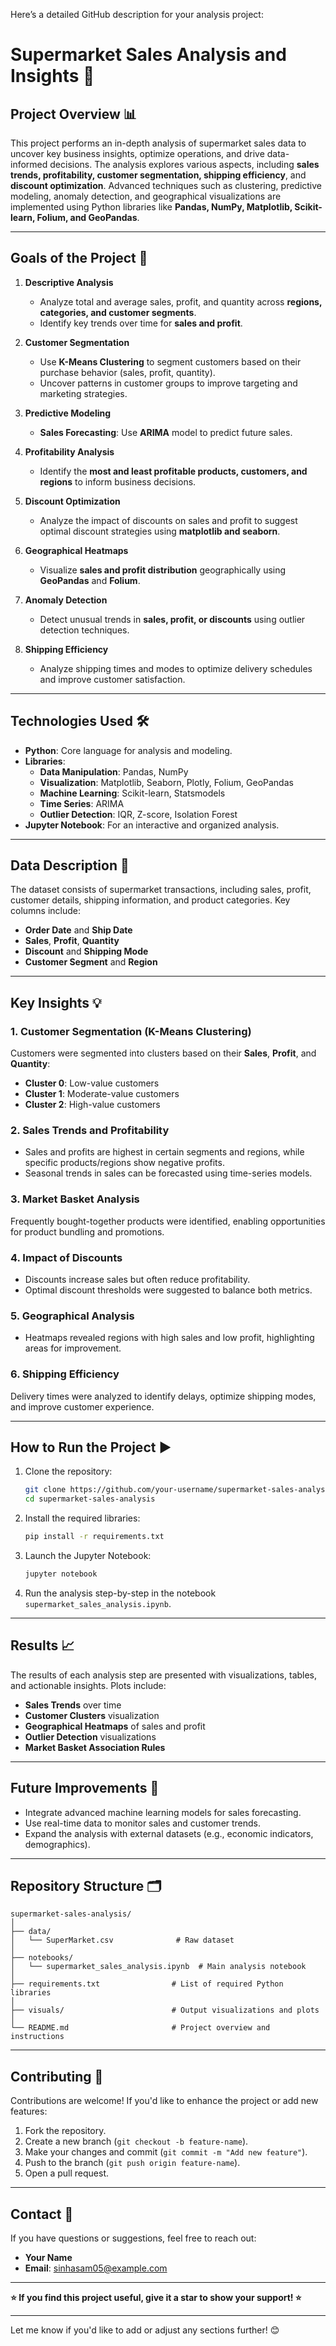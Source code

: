 Here’s a detailed GitHub description for your analysis project:

# **Supermarket Sales Analysis and Insights 🚀**

## **Project Overview 📊**
This project performs an in-depth analysis of supermarket sales data to uncover key business insights, optimize operations, and drive data-informed decisions. The analysis explores various aspects, including **sales trends, profitability, customer segmentation, shipping efficiency**, and **discount optimization**. Advanced techniques such as clustering, predictive modeling, anomaly detection, and geographical visualizations are implemented using Python libraries like **Pandas, NumPy, Matplotlib, Scikit-learn, Folium, and GeoPandas**.

---

## **Goals of the Project 🎯**
1. **Descriptive Analysis**  
   - Analyze total and average sales, profit, and quantity across **regions, categories, and customer segments**.  
   - Identify key trends over time for **sales and profit**.

2. **Customer Segmentation**  
   - Use **K-Means Clustering** to segment customers based on their purchase behavior (sales, profit, quantity).  
   - Uncover patterns in customer groups to improve targeting and marketing strategies.

3. **Predictive Modeling**  
   - **Sales Forecasting**: Use **ARIMA** model to predict future sales.  

5. **Profitability Analysis**  
   - Identify the **most and least profitable products, customers, and regions** to inform business decisions.  

6. **Discount Optimization**  
   - Analyze the impact of discounts on sales and profit to suggest optimal discount strategies using **matplotlib and seaborn**.

7. **Geographical Heatmaps**  
   - Visualize **sales and profit distribution** geographically using **GeoPandas** and **Folium**.

8. **Anomaly Detection**  
   - Detect unusual trends in **sales, profit, or discounts** using outlier detection techniques.

9. **Shipping Efficiency**  
   - Analyze shipping times and modes to optimize delivery schedules and improve customer satisfaction.

---

## **Technologies Used 🛠️**
- **Python**: Core language for analysis and modeling.  
- **Libraries**:  
   - **Data Manipulation**: Pandas, NumPy  
   - **Visualization**: Matplotlib, Seaborn, Plotly, Folium, GeoPandas  
   - **Machine Learning**: Scikit-learn, Statsmodels  
   - **Time Series**: ARIMA  
   - **Outlier Detection**: IQR, Z-score, Isolation Forest  
- **Jupyter Notebook**: For an interactive and organized analysis.  

---

## **Data Description 📂**
The dataset consists of supermarket transactions, including sales, profit, customer details, shipping information, and product categories. Key columns include:
- **Order Date** and **Ship Date**  
- **Sales**, **Profit**, **Quantity**  
- **Discount** and **Shipping Mode**  
- **Customer Segment** and **Region**  

---

## **Key Insights 💡**
### 1. **Customer Segmentation (K-Means Clustering)**  
Customers were segmented into clusters based on their **Sales**, **Profit**, and **Quantity**:  
- **Cluster 0**: Low-value customers  
- **Cluster 1**: Moderate-value customers  
- **Cluster 2**: High-value customers  

### 2. **Sales Trends and Profitability**  
- Sales and profits are highest in certain segments and regions, while specific products/regions show negative profits.  
- Seasonal trends in sales can be forecasted using time-series models.  

### 3. **Market Basket Analysis**  
Frequently bought-together products were identified, enabling opportunities for product bundling and promotions.

### 4. **Impact of Discounts**  
- Discounts increase sales but often reduce profitability.  
- Optimal discount thresholds were suggested to balance both metrics.  

### 5. **Geographical Analysis**  
- Heatmaps revealed regions with high sales and low profit, highlighting areas for improvement.  

### 6. **Shipping Efficiency**  
Delivery times were analyzed to identify delays, optimize shipping modes, and improve customer experience.

---

## **How to Run the Project ▶️**
1. Clone the repository:  
   ```bash
   git clone https://github.com/your-username/supermarket-sales-analysis.git
   cd supermarket-sales-analysis
   ```

2. Install the required libraries:  
   ```bash
   pip install -r requirements.txt
   ```

3. Launch the Jupyter Notebook:  
   ```bash
   jupyter notebook
   ```

4. Run the analysis step-by-step in the notebook `supermarket_sales_analysis.ipynb`.

---

## **Results 📈**
The results of each analysis step are presented with visualizations, tables, and actionable insights. Plots include:
- **Sales Trends** over time  
- **Customer Clusters** visualization  
- **Geographical Heatmaps** of sales and profit  
- **Outlier Detection** visualizations  
- **Market Basket Association Rules**  

---

## **Future Improvements 🚀**
- Integrate advanced machine learning models for sales forecasting.  
- Use real-time data to monitor sales and customer trends.  
- Expand the analysis with external datasets (e.g., economic indicators, demographics).

---

## **Repository Structure 🗂️**
```
supermarket-sales-analysis/
│
├── data/
│   └── SuperMarket.csv              # Raw dataset
│
├── notebooks/
│   └── supermarket_sales_analysis.ipynb  # Main analysis notebook
│
├── requirements.txt                # List of required Python libraries
│
├── visuals/                        # Output visualizations and plots
│
└── README.md                       # Project overview and instructions
```

---

## **Contributing 🤝**
Contributions are welcome! If you'd like to enhance the project or add new features:  
1. Fork the repository.  
2. Create a new branch (`git checkout -b feature-name`).  
3. Make your changes and commit (`git commit -m "Add new feature"`).  
4. Push to the branch (`git push origin feature-name`).  
5. Open a pull request.

---

## **Contact 📧**
If you have questions or suggestions, feel free to reach out:  
- **Your Name**  
- **Email**: sinhasam05@example.com  

---

**⭐ If you find this project useful, give it a star to show your support! ⭐**  

---

Let me know if you'd like to add or adjust any sections further! 😊